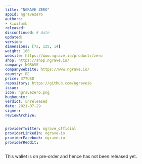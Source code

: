 ```yaml
---
title: "NGRAVE ZERO"
appId: ngravezero
authors:
- kiwilamb
released: 
discontinued: # date
updated:
version:
dimensions: [72, 125, 14]
weight: 180
website: https://www.ngrave.io/products/zero
shop: https://shop.ngrave.io/
company: NGRAVE
companywebsite: https://www.ngrave.io/
country: BE
price: 377USD
repository: https://github.com/ngraveio
issue:
icon: ngravezero.png
bugbounty:
verdict: unreleased
date: 2021-07-29
signer:
reviewArchive:


providerTwitter: ngrave_official
providerLinkedIn: ngrave-io
providerFacebook: ngrave.io
providerReddit: 
---
```


This wallet is on pre-order and hence has not been released yet.